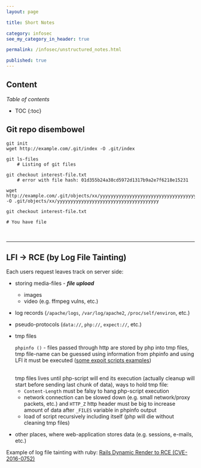 ```yaml
---
layout: page

title: Short Notes

category: infosec
see_my_category_in_header: true

permalink: /infosec/unstructured_notes.html

published: true
---
```


<article class="markdown-body" markdown="1">

# Content
<div class="spoiler"><div class="spoiler-title">
    <i>Table of contents</i>
</div><div class="spoiler-text" markdown="1">

* TOC
{:toc}

</div>
</div>

## Git repo disembowel

    git init
    wget http://example.com/.git/index -O .git/index
    
    git ls-files
        # Listing of git files
    
    git checkout interest-file.txt
        # error with file hash: 01d355b24a38cd5972d1317b9a2e7f6218e15231

    wget http://example.com/.git/objects/xx/yyyyyyyyyyyyyyyyyyyyyyyyyyyyyyyyyyyyyy -O .git/objects/xx/yyyyyyyyyyyyyyyyyyyyyyyyyyyyyyyyyyyyyy

    git checkout interest-file.txt

    # You have file

<br>

---

## LFI -> RCE (by Log File Tainting)

Each users request leaves track on server side:

- storing media-files - ***file upload***
    - images
    - video (e.g. ffmpeg vulns, etc.)
- log records (`/apache/logs`, `/var/log/apache2`, `/proc/self/environ`, etc.)
- pseudo-protocols (`data://`, `php://`, `expect://`, etc.)
- tmp files

    `phpinfo ()` - files passed through http are stored by php into tmp files, tmp file-name can be guessed using information from phpinfo and using LFI it must be executed ([some expoit scripts examples](https://rdot.org/forum/showthread.php?t=1134&page=2))

    <br>
    tmp files lives until php-script will end its execution (actually cleanup will start before sending last chunk of data), ways to hold tmp file:

    - `Content-Length` must be falsy to hang php-script execution
    - network connection can be slowed down (e.g. small network/proxy packets, etc.) and `HTTP_Z` http header must be big to increase amount of data after `_FILES` variable in phpinfo output
    - load of script recursively including itself (php will die without cleaning tmp files)

- other places, where web-application stores data (e.g. sessions, e-mails, etc.)

Example of log file tainting with ruby: [Rails Dynamic Render to RCE (CVE-2016-0752)](https://nvisium.com/blog/2016/01/26/rails-dynamic-render-to-rce-cve-2016-0752/)

<!--Loading shell through LFI:

    Через медиа-файлы (фото, видео, документы и т. д.). Для реализации этого способа требуется доступ к странице загрузки файлов (возможно, админке или менеджеру файлов).
    Через файлы логов (/apache/logs/error.log, /var/log/access_log, /proc/self/environ, /proc/self/cmdline, /proc/self/fd/X и многие другие). Здесь стоит учесть, что чем больше размер логов, тем труднее произвести успешную атаку. В некоторых случаях PHP должен быть запущен в режиме совместимости с CGI или же должна существовать виртуальная файловая система /proc, для доступа к которой необходимы соответствующие права.
    Через псевдопротоколы (data:, php://input, php://filter), требующие наличия директивы allow_url_include=On (по умолчанию — Off) и версии PHP >= 5.2.
    Через файлы сессий (/tmp/sess_*, /var/lib/php/session/). Естественно, атакующий должен иметь возможность записывать свои данные в сессию.
    Через мыло. При этом в уязвимой CMS должна присутствовать возможность отправки писем от www-юзера, а также иметься доступная для чтения директория с отправленными мейлами (к примеру, /var/spool/mail).
    (/tmp/php*, C:tmpphp*). -->

</article>
